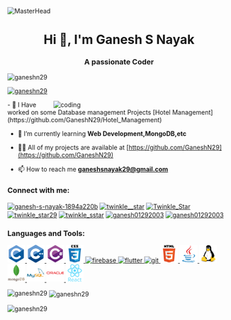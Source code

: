 ![MasterHead](https://camo.githubusercontent.com/69bf67291da308f2ed16225521364f8acea377dda2ec5c0f41b5f8f307875f0a/68747470733a2f2f692e696d6775722e636f6d2f7551366e566a422e676966)
<h1 align="center">Hi 👋, I'm Ganesh S Nayak</h1>
<h3 align="center">A passionate Coder</h3>

<p align="left"> <img src="https://komarev.com/ghpvc/?username=ganeshn29&label=Profile%20views&color=0e75b6&style=flat" alt="ganeshn29" /> </p>

<p align="left"> <a href="https://github.com/ryo-ma/github-profile-trophy"><img src="https://github-profile-trophy.vercel.app/?username=ganeshn29" alt="ganeshn29" /></a> </p>

<img align="right" alt="coding" width="400" src="https://cdn.dribbble.com/users/416610/screenshots/4801105/media/be031f8d02ca8cc404d44be54ee2c493.gif">
- 🔭 I Have worked on some Database management Projects [Hotel Management](https://github.com/GaneshN29/Hotel_Management)

- 🌱 I’m currently learning **Web Development,MongoDB,etc**

- 👨‍💻 All of my projects are available at [https://github.com/GaneshN29](https://github.com/GaneshN29)

- 📫 How to reach me **ganeshsnayak29@gmail.com**

<h3 align="left">Connect with me:</h3>
<p align="left">
<a href="https://linkedin.com/in/ganesh-s-nayak-1894a220b" target="blank"><img align="center" src="https://img.icons8.com/doodle/512/linkedin--v2.png" alt="ganesh-s-nayak-1894a220b" height="30" width="40" /></a>
  <a href="https://auth.geeksforgeeks.org/user/twinkle__star" target="blank"><img align="center" src="https://img.icons8.com/color/512/GeeksforGeeks.png" alt="twinkle__star" height="30" width="40" /></a>
  <a href="https://www.leetcode.com/Twinkle_Star" target="blank"><img align="center" src="https://img.icons8.com/external-tal-revivo-shadow-tal-revivo/512/external-level-up-your-coding-skills-and-quickly-land-a-job-logo-shadow-tal-revivo.png" alt="Twinkle_Star" height="30" width="40" /></a>
<a href="https://codeforces.com/profile/twinkle_star29" target="blank"><img align="center" src="https://img.icons8.com/external-tal-revivo-filled-tal-revivo/512/external-codeforces-programming-competitions-and-contests-programming-community-logo-filled-tal-revivo.png" alt="twinkle_star29" height="30" width="40" /></a>
  <a href="https://www.codechef.com/users/twinkle_sstar" target="blank"><img align="center" src="https://img.icons8.com/fluency/512/codechef.png" alt="twinkle_sstar" height="30" width="40" /></a>
<a href="https://www.hackerrank.com/ganesh01292003" target="blank"><img align="center" src="https://cdn.worldvectorlogo.com/logos/hackerrank.svg" alt="ganesh01292003" height="30" width="40" /></a>
<a href="https://www.hackerearth.com/@ganesh01292003" target="blank"><img align="center" src="https://upload.wikimedia.org/wikipedia/commons/e/e8/HackerEarth_logo.png" alt="ganesh01292003" height="30" width="40" /></a>
</p>

<h3 align="left">Languages and Tools:</h3>
<p align="left"> <a href="https://www.cprogramming.com/" target="_blank" rel="noreferrer"> <img src="https://raw.githubusercontent.com/devicons/devicon/master/icons/c/c-original.svg" alt="c" width="40" height="40"/> </a> <a href="https://www.w3schools.com/cpp/" target="_blank" rel="noreferrer"> <img src="https://raw.githubusercontent.com/devicons/devicon/master/icons/cplusplus/cplusplus-original.svg" alt="cplusplus" width="40" height="40"/> </a> <a href="https://www.w3schools.com/cs/" target="_blank" rel="noreferrer"> <img src="https://raw.githubusercontent.com/devicons/devicon/master/icons/csharp/csharp-original.svg" alt="csharp" width="40" height="40"/> </a> <a href="https://www.w3schools.com/css/" target="_blank" rel="noreferrer"> <img src="https://raw.githubusercontent.com/devicons/devicon/master/icons/css3/css3-original-wordmark.svg" alt="css3" width="40" height="40"/> </a> <a href="https://firebase.google.com/" target="_blank" rel="noreferrer"> <img src="https://www.vectorlogo.zone/logos/firebase/firebase-icon.svg" alt="firebase" width="40" height="40"/> </a> <a href="https://flutter.dev" target="_blank" rel="noreferrer"> <img src="https://www.vectorlogo.zone/logos/flutterio/flutterio-icon.svg" alt="flutter" width="40" height="40"/> </a> <a href="https://git-scm.com/" target="_blank" rel="noreferrer"> <img src="https://www.vectorlogo.zone/logos/git-scm/git-scm-icon.svg" alt="git" width="40" height="40"/> </a> <a href="https://www.w3.org/html/" target="_blank" rel="noreferrer"> <img src="https://raw.githubusercontent.com/devicons/devicon/master/icons/html5/html5-original-wordmark.svg" alt="html5" width="40" height="40"/> </a> <a href="https://www.java.com" target="_blank" rel="noreferrer"> <img src="https://raw.githubusercontent.com/devicons/devicon/master/icons/java/java-original.svg" alt="java" width="40" height="40"/> </a> <a href="https://www.linux.org/" target="_blank" rel="noreferrer"> <img src="https://raw.githubusercontent.com/devicons/devicon/master/icons/linux/linux-original.svg" alt="linux" width="40" height="40"/> </a> <a href="https://www.mongodb.com/" target="_blank" rel="noreferrer"> <img src="https://raw.githubusercontent.com/devicons/devicon/master/icons/mongodb/mongodb-original-wordmark.svg" alt="mongodb" width="40" height="40"/> </a> <a href="https://www.mysql.com/" target="_blank" rel="noreferrer"> <img src="https://raw.githubusercontent.com/devicons/devicon/master/icons/mysql/mysql-original-wordmark.svg" alt="mysql" width="40" height="40"/> </a> <a href="https://www.oracle.com/" target="_blank" rel="noreferrer"> <img src="https://raw.githubusercontent.com/devicons/devicon/master/icons/oracle/oracle-original.svg" alt="oracle" width="40" height="40"/> </a> <a href="https://reactjs.org/" target="_blank" rel="noreferrer"> <img src="https://raw.githubusercontent.com/devicons/devicon/master/icons/react/react-original-wordmark.svg" alt="react" width="40" height="40"/> </a> </p>

<p><img align="left" src="https://github-readme-stats.vercel.app/api/top-langs?username=ganeshn29&show_icons=true&locale=en&layout=compact" alt="ganeshn29" /></p>

<p>&nbsp;<img align="center" src="https://github-readme-stats.vercel.app/api?username=ganeshn29&show_icons=true&locale=en" alt="ganeshn29" /></p>

<p><img align="center" src="https://github-readme-streak-stats.herokuapp.com/?user=ganeshn29&" alt="ganeshn29" /></p>
